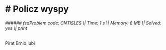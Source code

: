 # # Policz wyspy
###### ###### fsdProblem code: CNTISLES \\| Time: 1 s \\| Memory: 8 MB \\| Solved: yes \\| print

Pirat Ernio lubi 
